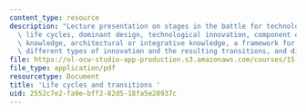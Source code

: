 ```yaml
---
content_type: resource
description: "Lecture presentation on stages in the battle for technological dominance,\
  \ life cycles, dominant design, technological innovation, component or\r\nmodular\
  \ knowledge, architectural or integrative knowledge, a framework for thinking about\
  \ different types of innovation and the resulting transitions, and disruptive technologies."
file: https://ol-ocw-studio-app-production.s3.amazonaws.com/courses/15-965-technology-strategy-for-system-design-and-management-spring-2009/2552c7e2fa9ebff282d518fa5e28937c_MIT15_965S09_Lec10.pdf
file_type: application/pdf
resourcetype: Document
title: 'Life cycles and transitions '
uid: 2552c7e2-fa9e-bff2-82d5-18fa5e28937c
---
```


